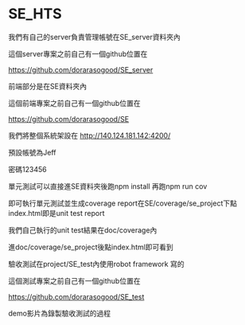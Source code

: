 # SE_HTS

我們有自己的server負責管理帳號在SE_server資料夾內

這個server專案之前自己有一個github位置在 

https://github.com/dorarasogood/SE_server

前端部分是在SE資料夾內

這個前端專案之前自己有一個github位置在

https://github.com/dorarasogood/SE

我們將整個系統架設在
http://140.124.181.142:4200/

預設帳號為Jeff

密碼123456

單元測試可以直接進SE資料夾後跑npm install 再跑npm run cov

即可執行單元測試並生成coverage report在SE/coverage/se_project下點index.html即是unit test report

我們自己執行的unit test結果在doc/coverage內

進doc/coverage/se_project後點index.html即可看到

驗收測試在project/SE_test內使用robot framework 寫的

這個測試專案之前自己有一個github位置在 

https://github.com/dorarasogood/SE_test

demo影片為錄製驗收測試的過程
